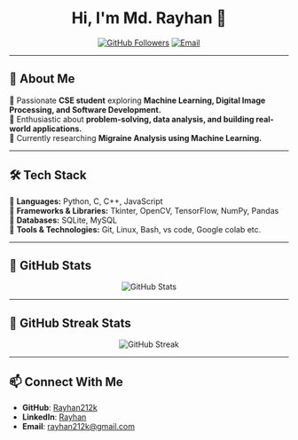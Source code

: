 <h1 align="center">Hi, I'm Md. Rayhan 👋</h1>

<p align="center">
  <a href="https://github.com/rayhan212k"><img src="https://img.shields.io/github/followers/Rayhan212k?label=Followers&style=social" alt="GitHub Followers"></a>
  <a href="mailto:rayhan212k@gmail.com"><img src="https://img.shields.io/badge/Email-Contact-blue?style=flat&logo=gmail" alt="Email"></a>
</p>

---

## 🚀 About Me
🔹 Passionate **CSE student** exploring **Machine Learning, Digital Image Processing, and Software Development.**  
🔹 Enthusiastic about **problem-solving, data analysis, and building real-world applications.**  
🔹 Currently researching **Migraine Analysis using Machine Learning.**  

---

## 🛠️ Tech Stack
🔹 **Languages:** Python, C, C++, JavaScript  
🔹 **Frameworks & Libraries:** Tkinter, OpenCV, TensorFlow, NumPy, Pandas  
🔹 **Databases:** SQLite, MySQL  
🔹 **Tools & Technologies:** Git, Linux, Bash, vs code, Google colab etc.

---

## 📌 GitHub Stats
<p align="center">
  <img src="https://github-readme-stats.vercel.app/api?username=Rayhan212k&show_icons=true&theme=radical" alt="GitHub Stats">
  <br>
<!--   <img src="https://github-readme-streak-stats.herokuapp.com/?username=Rayhan212k&theme=radical" alt="GitHub Streak"> -->
</p>

---



## 📌 GitHub Streak Stats
<p align="center">
  <img src="https://streak-stats.demolab.com/?user=Rayhan212k&theme=radical" alt="GitHub Streak">
</p>

---


## 📫 Connect With Me
- **GitHub**: [Rayhan212k](https://github.com/Rayhan212k)
- **LinkedIn**: [Rayhan](https://www.linkedin.com/in/md-rayhan-104330272/)
- **Email**: rayhan212k@gmail.com
